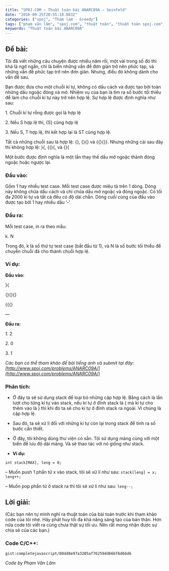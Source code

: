 ```yaml
---
title: "SPOJ.COM – Thuật toán bài ANARC09A – Seinfeld"
date: "2016-09-25T20:55:18.083Z"
categories: ["spoj", "Tham lam - Greedy"]
tags: ["phạm văn lâm", "spoj.com", "thuật toán", "thuật toán spoj.com", "tham lam greedy"]
keywords: "Thuật toán bài ANARC09A"
---
```


## **Đề bài:**

Tôi đã viết những câu chuyện được nhiều năm rồi, một vài trong số đó thì khá là ngớ ngẩn, chỉ là biến những vấn đề đơn giản trở nên phức tạp, và những vấn đề phức tạp trở nên đơn giản. Nhưng, điều đó không dành cho vấn đề sau. 

Bạn được đưa cho một chuỗi kí tự, không có dấu cách và được tạo bởi toàn những dấu ngoặc đóng và mở. Nhiệm vụ của bạn là tìm ra số bước tối thiểu để làm cho chuỗi kí tự này trở nên hợp lệ. Sự hợp lệ được định nghĩa như sau: 

1\. Chuỗi kí tự rỗng được gọi là hợp lệ 

2\. Nếu S hợp lệ thì, {S} cũng hợp lệ 

3\. Nếu S, T hợp lệ, thì kết hợp lại là ST cũng hợp lệ.

Tất cả những chuỗi sau là hợp lệ: {}, {}{} và {{}{}}. Nhưng những cái sau đây thì không hợp lệ: }{, {{}{, và {}{ 

Một bước được định nghĩa là một lần thay thế dấu mở ngoặc thành đóng ngoặc hoặc ngược lại.

### **Đầu vào:**

Gồm 1 hay nhiều test case. Mỗi test case được miêu tả trên 1 dòng. Dòng này không chứa dấu cách và chỉ chứa dấu mở ngoặc và đóng ngoặc. Có tối đa 2000 kí tự và tất cả đều có độ dài chẵn. Dòng cuối cùng của đầu vào được tạo bởi 1 hay nhiều dấu ‘-‘.

### **Đầu ra:**

Mỗi test case, in ra theo mẫu: 

k. N 

Trong đó, k là số thứ tự test case (bắt đầu từ 1), và N là số bước tối thiểu để chuyển chuỗi đã cho thành chuỗi hợp lệ.

### **Ví dụ:**

**Đầu vào:** 

}{ 
  
{}{}{} 

{{{} 

— 

**Đầu ra:** 

1\. 2 

2\. 0 

3\. 1 

_Các bạn có thể tham khảo đề bài tiếng anh và submit tại đây: [http://www.spoj.com/problems/ANARC09A/](http://www.spoj.com/problems/ANARC09A/)_

### **Phân tích:**

+ Ở đây ta sẽ sử dụng stack để loại bỏ những cặp hợp lệ. Bằng cách là lần lượt cho từng kí tự vào stack, nếu kí tự ở đỉnh stack là { mà kí tự cho thêm vào là } thì khi đó ta sẽ cho kí tự ở đỉnh stack ra ngoài. Vì chúng là cặp hợp lệ. 

+ Sau đó, ta sẽ xử lí đối với những kí tự còn lại trong stack để tính ra số bước cần thiết. 

+ Ở đây, tôi không dùng thư viện có sẵn. Tôi sử dụng mảng cùng với một biến để lưu độ dài mảng. Và sẽ thao tác với nó giống như stack. 

+ **Ví dụ:** 

`int stack[MAX], leng = 0;` 

– Muốn push 1 phần tử x vào stack, tôi sẽ xử lí như sau: `stack[leng] = x; leng++;` 

– Muốn pop phần tử ở stack ra thì tôi sẽ xử lí như sau: `leng--;`

## **Lời giải:**

(Các bạn nên tự mình nghĩ ra thuật toán của bài toán trước khi tham khảo code của tôi nhé. Hãy phát huy tối đa khả năng sáng tạo của bản thân. Hơn nữa code tôi viết ra cũng chưa thật sự tối ưu. Nên rất mong nhận được sự chia sẻ của các bạn.)

### **Code C/C++:**

`gist:completejavascript/80dd8e97a3205af76259dd66bf6d66d6`

_Code by Phạm Văn Lâm_


